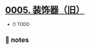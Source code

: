 # [0005. 装饰器（旧）](https://github.com/Tdahuyou/TNotes.typescript/tree/main/notes/0005.%20%E8%A3%85%E9%A5%B0%E5%99%A8%EF%BC%88%E6%97%A7%EF%BC%89)

- ⏰ TODO

## 📒 notes
